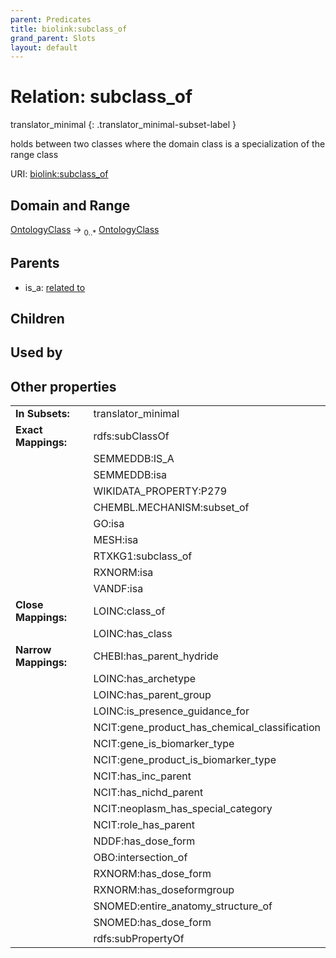 ```yaml
---
parent: Predicates
title: biolink:subclass_of
grand_parent: Slots
layout: default
---
```


# Relation: subclass_of

translator_minimal
{: .translator_minimal-subset-label }


holds between two classes where the domain class is a specialization of the range class

URI: [biolink:subclass_of](https://w3id.org/biolink/vocab/subclass_of)

## Domain and Range

[OntologyClass](OntologyClass.md) ->  <sub>0..*</sub> [OntologyClass](OntologyClass.md)

## Parents

 *  is_a: [related to](related_to.md)

## Children


## Used by


## Other properties

|  |  |  |
| --- | --- | --- |
| **In Subsets:** | | translator_minimal |
| **Exact Mappings:** | | rdfs:subClassOf |
|  | | SEMMEDDB:IS_A |
|  | | SEMMEDDB:isa |
|  | | WIKIDATA_PROPERTY:P279 |
|  | | CHEMBL.MECHANISM:subset_of |
|  | | GO:isa |
|  | | MESH:isa |
|  | | RTXKG1:subclass_of |
|  | | RXNORM:isa |
|  | | VANDF:isa |
| **Close Mappings:** | | LOINC:class_of |
|  | | LOINC:has_class |
| **Narrow Mappings:** | | CHEBI:has_parent_hydride |
|  | | LOINC:has_archetype |
|  | | LOINC:has_parent_group |
|  | | LOINC:is_presence_guidance_for |
|  | | NCIT:gene_product_has_chemical_classification |
|  | | NCIT:gene_is_biomarker_type |
|  | | NCIT:gene_product_is_biomarker_type |
|  | | NCIT:has_inc_parent |
|  | | NCIT:has_nichd_parent |
|  | | NCIT:neoplasm_has_special_category |
|  | | NCIT:role_has_parent |
|  | | NDDF:has_dose_form |
|  | | OBO:intersection_of |
|  | | RXNORM:has_dose_form |
|  | | RXNORM:has_doseformgroup |
|  | | SNOMED:entire_anatomy_structure_of |
|  | | SNOMED:has_dose_form |
|  | | rdfs:subPropertyOf |

